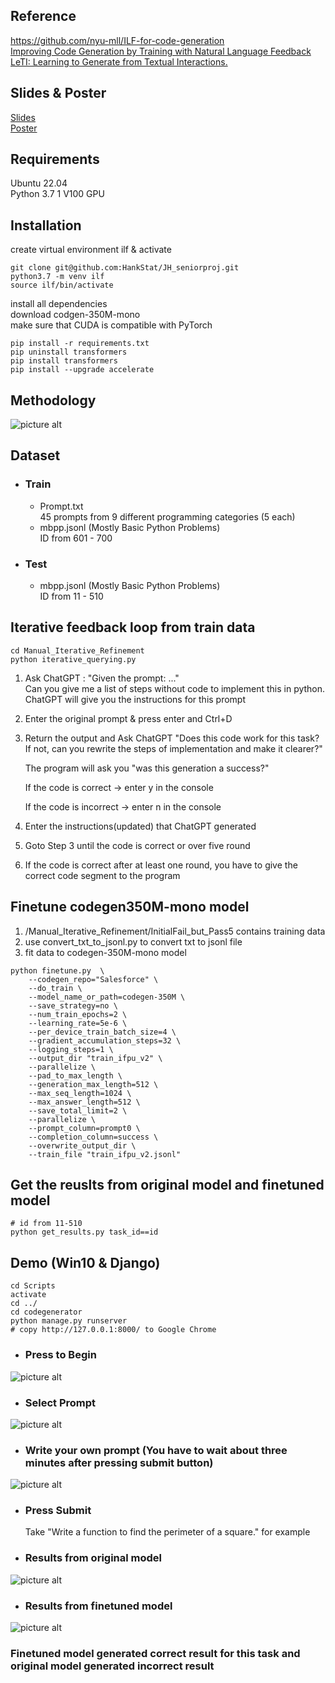 ## Reference
https://github.com/nyu-mll/ILF-for-code-generation  
[Improving Code Generation by Training with Natural Language Feedback](https://arxiv.org/abs/2303.16749)  
[LeTI: Learning to Generate from Textual Interactions.](https://arxiv.org/abs/2305.10314)

## Slides & Poster
[Slides](https://www.canva.com/design/DAFlJjWlIxM/PxNXOFmaSOfViRpWfNtYWg/view)  
[Poster](https://www.canva.com/design/DAFlHMIIvQU/UV08fExZSFdzEHFtuKBJNg/view)
## Requirements
Ubuntu 22.04  
Python 3.7
1 V100 GPU
## Installation
create virtual environment ilf & activate  

```
git clone git@github.com:HankStat/JH_seniorproj.git  
python3.7 -m venv ilf  
source ilf/bin/activate
```

install all dependencies    
download codgen-350M-mono  
make sure that CUDA is compatible with PyTorch
```
pip install -r requirements.txt  
pip uninstall transformers  
pip install transformers  
pip install --upgrade accelerate  
```

## Methodology
![picture alt](Methodology.png)

## Dataset  
* ### Train
    * Prompt.txt   
    45 prompts from 9 different  programming categories (5 each)  
    * mbpp.jsonl (Mostly Basic Python Problems)  
    ID from 601 - 700
* ### Test
    * mbpp.jsonl (Mostly Basic Python Problems)  
    ID from 11 - 510

## Iterative feedback loop from train data
```
cd Manual_Iterative_Refinement
python iterative_querying.py
```
1. Ask ChatGPT : "Given the prompt: ..."  
Can you give me a list of steps without code to implement this in python. 
ChatGPT will give you the instructions for this prompt 
2. Enter the original prompt & press enter and Ctrl+D  
3. Return the output and Ask ChatGPT "Does this code work for  this task?    
If not, can you rewrite the steps of implementation and make it clearer?"

    The program will ask you "was this generation a success?"  

    If the code is correct &#8594; enter y in the console

    If the code is incorrect  &#8594; enter n in the console
4. Enter the instructions(updated) that ChatGPT generated 
5. Goto Step 3 until the code is correct or over five round 
6. If the code is correct after at least one round, you have to give the correct code segment to the program

## Finetune codegen350M-mono model
1. /Manual_Iterative_Refinement/InitialFail_but_Pass5 contains training data  
2. use convert_txt_to_jsonl.py to convert txt to jsonl file
3. fit data to codegen-350M-mono model  
```
python finetune.py  \
    --codegen_repo="Salesforce" \
    --do_train \
    --model_name_or_path=codegen-350M \
    --save_strategy=no \
    --num_train_epochs=2 \
    --learning_rate=5e-6 \
    --per_device_train_batch_size=4 \
    --gradient_accumulation_steps=32 \
    --logging_steps=1 \
    --output_dir "train_ifpu_v2" \
    --parallelize \
    --pad_to_max_length \
    --generation_max_length=512 \
    --max_seq_length=1024 \
    --max_answer_length=512 \
    --save_total_limit=2 \
    --parallelize \
    --prompt_column=prompt0 \
    --completion_column=success \
    --overwrite_output_dir \
    --train_file "train_ifpu_v2.jsonl"
```
## Get the reuslts from original model and finetuned model
```
# id from 11-510
python get_results.py task_id==id
```
## Demo (Win10 & Django)
```
cd Scripts
activate
cd ../
cd codegenerator
python manage.py runserver
# copy http://127.0.0.1:8000/ to Google Chrome
```
* ### Press to Begin
![picture alt](Welcome.png)

* ### Select Prompt
![picture alt](Select_Prompt.png)

* ### Write your own prompt (You have to wait about three minutes after pressing submit button)
![picture alt](Write_your_own_prompt.png)

* ### Press Submit  
   Take "Write a function to find the perimeter of a square." for example  
* ### Results from original model
![picture alt](Original_result.png)
* ### Results from finetuned model
![picture alt](Finetuned_result.png)



### Finetuned model generated correct result for this task and original model generated incorrect result